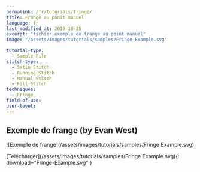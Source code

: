 ```yaml
---
permalink: /fr/tutorials/fringe/
title: Frange au ponit manuel
language: fr
last_modified_at: 2019-10-25
excerpt: "fichier exemple de frange au point manuel"
image: "/assets/images/tutorials/samples/Fringe Example.svg"

tutorial-type:
  - Sample File
stitch-type:
  - Satin Stitch
  - Running Stitch
  - Manual Stitch
  - Fill Stitch
techniques:
  - Fringe
field-of-use:
user-level: 
---
```

## Exemple de frange (by Evan West)

![Exemple de frange](/assets/images/tutorials/samples/Fringe Example.svg)

[Télécharger](/assets/images/tutorials/samples/Fringe Example.svg){: download="Fringe-Example.svg" }
